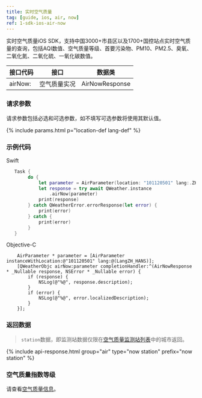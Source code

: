 ```yaml
---
title: 实时空气质量
tag: [guide, ios, air, now]
ref: 1-sdk-ios-air-now
---
```


实时空气质量iOS SDK，支持中国3000+市县区以及1700+国控站点实时空气质量的查询，包括AQI数值、空气质量等级、首要污染物、PM10、PM2.5、臭氧、二氧化氮、二氧化硫、一氧化碳数值。

| 接口代码 | 接口                         | 数据类       |
| --------------- | ---------------------------- | ------------ |
| airNow: | 空气质量实况     | AirNowResponse |

### 请求参数

请求参数包括必选和可选参数，如不填写可选参数将使用其默认值。

{% include params.html p="location-def lang-def" %}

### 示例代码

Swift

```swift
   Task {
        do {
            let parameter = AirParameter(location: "101120501" lang:.ZH_HANS)
            let response = try await QWeather.instance
                .airNow(parameter)
            print(response)
        } catch QWeatherError.errorResponse(let error) {
            print(error)
        } catch {
            print(error)
        }
   }
```

Objective-C

```objc
    AirParameter * parameter = [AirParameter instanceWithLocation:@"101120501" lang:@(LangZH_HANS)];
    [QWeatherObjc airNow:parameter completionHandler:^(AirNowResponse * _Nullable response, NSError * _Nullable error) {
        if (response) {
            NSLog(@"%@", response.description);
        }
        if (error) {
            NSLog(@"%@", error.localizedDescription);
        }
    }];
```

### 返回数据

> `station`数据，即监测站数据仅限在[空气质量监测站列表](https://github.com/qwd/LocationList/blob/master/POI-Air-Monitoring-Station-List-latest.csv)中的城市返回。

{% include api-response.html group="air" type="now station" prefix="now station"  %}

### 空气质量指数等级

请查看[空气质量信息](/docs/resource/air-info/)。